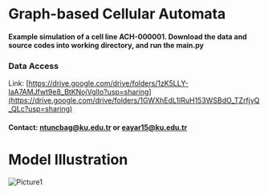 # Graph-based Cellular Automata

#### Example simulation of a cell line ACH-000001. Download the data and source codes into working directory, and run the main.py

### Data Access
Link: [https://drive.google.com/drive/folders/1zK5LLY-laA7AMJfwt9e8_BtKNojVglIo?usp=sharing](https://drive.google.com/drive/folders/1GWXhEdL1IRuH153WSBdO_TZrfjyQ_QLc?usp=sharing)

#### Contact: ntuncbag@ku.edu.tr or eayar15@ku.edu.tr


# Model Illustration
![Picture1](https://user-images.githubusercontent.com/92874184/229277667-2f0c134e-220c-4114-b545-b219e45de699.jpg)

